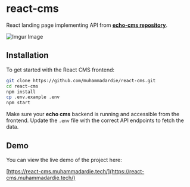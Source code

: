 # react-cms
React landing page implementing API from [**echo-cms repository**](https://github.com/muhammadardie/echo-cms).

![Imgur Image](https://imgur.com/LEtD8Yi.png)

## Installation

To get started with the React CMS frontend:

```sh
git clone https://github.com/muhammadardie/react-cms.git
cd react-cms
npm install
cp .env.example .env
npm start
```

Make sure your **echo cms** backend is running and accessible from the frontend. Update the `.env` file with the correct API endpoints to fetch the data.

## Demo

You can view the live demo of the project here:

[https://react-cms.muhammadardie.tech/](https://react-cms.muhammadardie.tech/)
